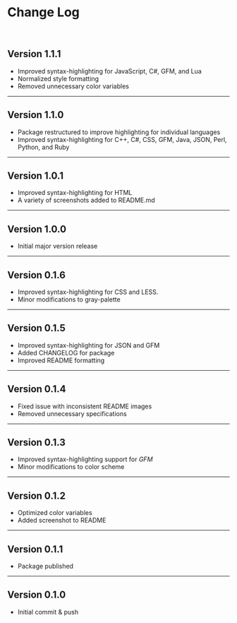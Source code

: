 # Change Log
<br>  

## Version 1.1.1

   * Improved syntax-highlighting for JavaScript, C#, GFM, and Lua
   * Normalized style formatting
   * Removed unnecessary color variables

------------------------------------------------------------------------------------------------------------------------  

## Version 1.1.0

  * Package restructured to improve highlighting for individual languages
  * Improved syntax-highlighting for C++, C#, CSS, GFM, Java, JSON, Perl, Python, and Ruby

------------------------------------------------------------------------------------------------------------------------

## Version 1.0.1

  * Improved syntax-highlighting for HTML
  * A variety of screenshots added to README.md

------------------------------------------------------------------------------------------------------------------------

## Version 1.0.0

  * Initial major version release

------------------------------------------------------------------------------------------------------------------------

## Version 0.1.6

  * Improved syntax-highlighting for CSS and LESS.
  * Minor modifications to gray-palette

------------------------------------------------------------------------------------------------------------------------

## Version 0.1.5

  * Improved syntax-highlighting for JSON and GFM
  * Added CHANGELOG for package
  * Improved README formatting

------------------------------------------------------------------------------------------------------------------------

## Version 0.1.4

  * Fixed issue with inconsistent README images
  * Removed unnecessary specifications

------------------------------------------------------------------------------------------------------------------------

## Version 0.1.3

  * Improved syntax-highlighting support for *GFM*
  * Minor modifications to color scheme

------------------------------------------------------------------------------------------------------------------------

## Version 0.1.2

  * Optimized color variables
  * Added screenshot to README

------------------------------------------------------------------------------------------------------------------------

## Version 0.1.1

  * Package published

------------------------------------------------------------------------------------------------------------------------

## Version 0.1.0

  * Initial commit & push
